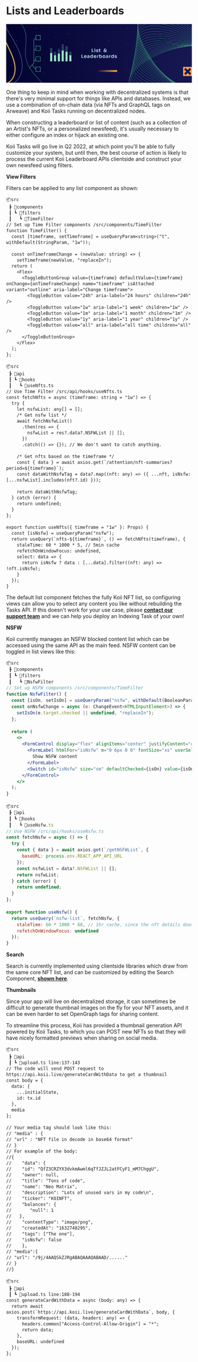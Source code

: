 

# Lists and Leaderboards

![Banner](../img/Lists%20%26%20Leaderboards.png)

One thing to keep in mind when working with decentralized systems is that there's very minimal support for things like APIs and databases. Instead, we use a combination of on-chain data (via NFTs and GraphQL tags on Arweave) and Koii Tasks running on decentralized nodes.&#x20;

When constructing a leaderboard or list of content (such as a collection of an Artist's NFTs, or a personalized newsfeed), it's usually necessary to either configure an index or hijack an existing one.

Koii Tasks will go live in Q2 2022, at which point you'll be able to fully customize your system, but until then, the best course of action is likely to process the current Koii Leaderboard APIs clientside and construct your own newsfeed using filters.


**View Filters**

Filters can be applied to any list component as shown:

```tsx
📦src
 ┣ 📂components
 ┃ ┗ 📂filters
 ┃   ┗ 📂TimeFilter
// Set up Time Filter components /src/components/TimeFilter
function TimeFilter() {
  const [timeframe, setTimeframe] = useQueryParam<string>("t", withDefault(StringParam, "1w"));
  
  const onTimeframeChange = (newValue: string) => {
    setTimeframe(newValue, "replaceIn");
  return (
    <Flex>
      <ToggleButtonGroup value={timeframe} defaultValue={timeframe} onChange={onTimeframeChange} name="timeframe" isAttached variant="outline" aria-label="Change timeframe">
        <ToggleButton value="24h" aria-label="24 hours" children="24h" />
        <ToggleButton value="1w" aria-label="1 week" children="1w" />
        <ToggleButton value="1m" aria-label="1 month" children="1m" />
        <ToggleButton value="1y" aria-label="1 year" children="1y" />
        <ToggleButton value="all" aria-label="all time" children="all" />
      </ToggleButtonGroup>
    </Flex>
  );
};

📦src
 ┣ 📂api
 ┃ ┗ 📂hooks
 ┃   ┗ 📜useNfts.ts
// Use Time Filter /src/api/hooks/useNfts.ts
const fetchNfts = async (timeframe: string = "1w") => {
  try {
    let nsfwList: any[] = [];
    /* Get nsfw list */
    await fetchNsfwList()
      .then(res => {
        nsfwList = res?.data?.NSFWList || [];
      })
      .catch(() => {}); // We don't want to catch anything.

    /* Get nfts based on the timeframe */
    const { data } = await axios.get(`/attention/nft-summaries?period=${timeframe}`);
    const dataWithNsfwTag = data?.map((nft: any) => ({ ...nft, isNsfw: [...nsfwList].includes(nft?.id) }));

    return dataWithNsfwTag;
  } catch (error) {
    return undefined;
  }
};

export function useNfts({ timeframe = "1w" }: Props) {
  const [isNsfw] = useQueryParam("nsfw");
  return useQuery(`nfts-${timeframe}`, () => fetchNfts(timeframe), {
    staleTime: 60 * 1000 * 5, // 5min cache
    refetchOnWindowFocus: undefined,
    select: data => {
      return isNsfw ? data : [...data].filter((nft: any) => !nft.isNsfw);
    }
  });
}

```

The default list component fetches the fully Koii NFT list, so configuring views can allow you to select any content you like without rebuilding the Tasks API. If this doesn't work for your use case, please [**contact our support team**](https://koii.me/support) and we can help you deploy an Indexing Task of your own!

**NSFW**

Koii currently manages an NSFW blocked content list which can be accessed using the same API as the main feed. NSFW content can be toggled in list views like this:

```jsx
📦src
 ┣ 📂components
 ┃ ┗ 📂filters
 ┃   ┗ 📂NsfwFilter
// Set up NSFW components /src/components/TimeFilter
function NsfwFilter() {
  const [isOn, setIsOn] = useQueryParam("nsfw", withDefault(BooleanParam, false));
  const onNsfwChange = async (e: ChangeEvent<HTMLInputElement>) => {
    setIsOn(e.target.checked || undefined, "replaceIn");
  };

  return (
    <>
      <FormControl display="flex" alignItems="center" justifyContent="center">
        <FormLabel htmlFor="isNsfw" m="0 6px 0 0" fontSize="xs" userSelect="none">
          Show NSFW content
        </FormLabel>
        <Switch id="isNsfw" size="sm" defaultChecked={isOn} value={isOn ? 1 : 0} onChange={onNsfwChange} />
      </FormControl>
    </>
  );
}

📦src
 ┣ 📂api
 ┃ ┗ 📂hooks
 ┃   ┗ 📜useNsfw.ts
// Use NSFW /src/api/hooks/useNsfw.ts
const fetchNsfw = async () => {
  try {
    const { data } = await axios.get(`/getNSFWList`, {
      baseURL: process.env.REACT_APP_API_URL
    });
    const nsfwList = data?.NSFWList || [];
    return nsfwList;
  } catch (error) {
    return undefined;
  }
};

export function useNsfw() {
  return useQuery(`nsfw-list`, fetchNsfw, {
    staleTime: 60 * 1000 * 60, // 1hr cache, since the nft details does not change.
    refetchOnWindowFocus: undefined
  });
}
```

**Search**

Search is currently implemented using clientside libraries which draw from the same core NFT list, and can be customized by editing the Search Component, [**shown here**](/).
<br />

**Thumbnails**

Since your app will live on decentralized storage, it can sometimes be difficult to generate thumbnail images on the fly for your NFT assets, and it can be even harder to set OpenGraph tags for sharing content.

To streamline this process, Koii has provided a thumbnail generation API powered by Koii Tasks, to which you can POST new NFTs so that they will have nicely formatted previews when sharing on social media.&#x20;

```tsx
📦src
 ┣ 📂api
 ┃ ┗ 📜upload.ts line:137-143
// The code will send POST request to https://api.koii.live/generateCardWithData to get a thumbnail
const body = {
  data: {
    ...initialState,
    id: tx.id
  },
  media
};

// Your media tag should look like this:
// "media" : {
// "url" : "NFT file in decode in base64 format"
// }
// For example of the body:
//{
//    "data": {
//    "id": "QfZ3CRZYX3dvkmAwml6qTfJZJL2atFCyF1_mM7ChggU",
//    "owner": null,
//    "title": "Tons of code",
//    "name": "Neo Matrix",
//    "description": "Lots of unused vars in my code\n",
//    "ticker": "KOINFT",
//    "balances": {
//       "null": 1
//   },
//    "contentType": "image/png",
//    "createdAt": "1632748295",
//    "tags": ["The one"],
//    "isNsfw": false
//    },
// "media":{
// "url": "/9j/4AAQSkZJRgABAQAAAQABAAD/......"
// }
//}

📦src
 ┣ 📂api
 ┃ ┗ 📜upload.ts line:188-194    
const generateCardWithData = async (body: any) => {
  return await axios.post(`https://api.koii.live/generateCardWithData`, body, {
    transformRequest: (data, headers: any) => {
      headers.common["Access-Control-Allow-Origin"] = "*";
      return data;
    },
    baseURL: undefined
  });
};
```



